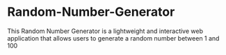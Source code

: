 # Random-Number-Generator
This Random Number Generator is a lightweight and interactive web application that allows users to generate a random number between 1 and 100

